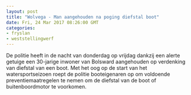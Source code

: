 ```yaml
---
layout: post
title: "Wolvega - Man aangehouden na poging diefstal boot"
date: Fri, 24 Mar 2017 08:26:00 GMT
categories: 
- fryslan 
- weststellingwerf 
---
```


De politie heeft in de nacht van donderdag op vrijdag dankzij een alerte getuige een 30-jarige inwoner van Bolsward aangehouden op verdenking van diefstal van een boot. Met het oog op de start van het watersportseizoen roept de politie booteigenaren op om voldoende preventiemaatregelen te nemen om de diefstal van de boot of buitenboordmotor te voorkomen.
